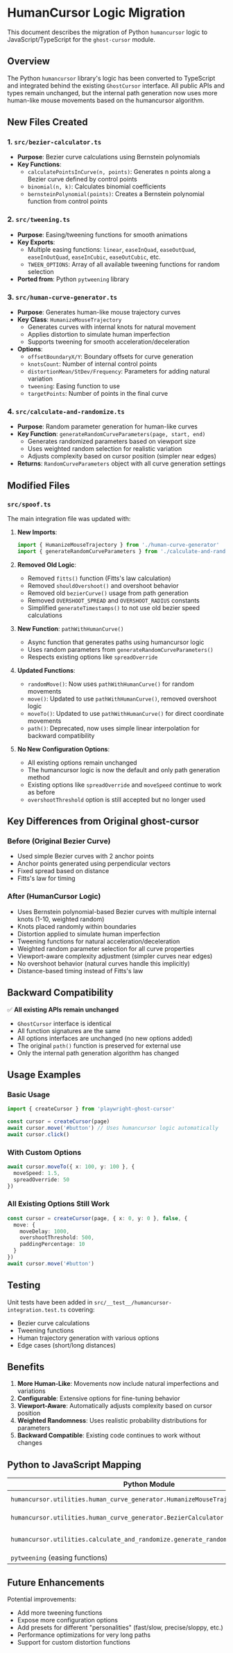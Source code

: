 # HumanCursor Logic Migration

This document describes the migration of Python `humancursor` logic to JavaScript/TypeScript for the `ghost-cursor` module.

## Overview

The Python `humancursor` library's logic has been converted to TypeScript and integrated behind the existing `GhostCursor` interface. All public APIs and types remain unchanged, but the internal path generation now uses more human-like mouse movements based on the humancursor algorithm.

## New Files Created

### 1. `src/bezier-calculator.ts`
- **Purpose**: Bezier curve calculations using Bernstein polynomials
- **Key Functions**:
  - `calculatePointsInCurve(n, points)`: Generates n points along a Bezier curve defined by control points
  - `binomial(n, k)`: Calculates binomial coefficients
  - `bernsteinPolynomial(points)`: Creates a Bernstein polynomial function from control points

### 2. `src/tweening.ts`
- **Purpose**: Easing/tweening functions for smooth animations
- **Key Exports**:
  - Multiple easing functions: `linear`, `easeInQuad`, `easeOutQuad`, `easeInOutQuad`, `easeInCubic`, `easeOutCubic`, etc.
  - `TWEEN_OPTIONS`: Array of all available tweening functions for random selection
- **Ported from**: Python `pytweening` library

### 3. `src/human-curve-generator.ts`
- **Purpose**: Generates human-like mouse trajectory curves
- **Key Class**: `HumanizeMouseTrajectory`
  - Generates curves with internal knots for natural movement
  - Applies distortion to simulate human imperfection
  - Supports tweening for smooth acceleration/deceleration
- **Options**:
  - `offsetBoundaryX/Y`: Boundary offsets for curve generation
  - `knotsCount`: Number of internal control points
  - `distortionMean/StDev/Frequency`: Parameters for adding natural variation
  - `tweening`: Easing function to use
  - `targetPoints`: Number of points in the final curve

### 4. `src/calculate-and-randomize.ts`
- **Purpose**: Random parameter generation for human-like curves
- **Key Function**: `generateRandomCurveParameters(page, start, end)`
  - Generates randomized parameters based on viewport size
  - Uses weighted random selection for realistic variation
  - Adjusts complexity based on cursor position (simpler near edges)
- **Returns**: `RandomCurveParameters` object with all curve generation settings

## Modified Files

### `src/spoof.ts`
The main integration file was updated with:

1. **New Imports**:
   ```typescript
   import { HumanizeMouseTrajectory } from './human-curve-generator'
   import { generateRandomCurveParameters } from './calculate-and-randomize'
   ```

2. **Removed Old Logic**:
   - Removed `fitts()` function (Fitts's law calculation)
   - Removed `shouldOvershoot()` and overshoot behavior
   - Removed old `bezierCurve()` usage from path generation
   - Removed `OVERSHOOT_SPREAD` and `OVERSHOOT_RADIUS` constants
   - Simplified `generateTimestamps()` to not use old bezier speed calculations

3. **New Function**: `pathWithHumanCurve()`
   - Async function that generates paths using humancursor logic
   - Uses random parameters from `generateRandomCurveParameters()`
   - Respects existing options like `spreadOverride`

4. **Updated Functions**:
   - `randomMove()`: Now uses `pathWithHumanCurve()` for random movements
   - `move()`: Updated to use `pathWithHumanCurve()`, removed overshoot logic
   - `moveTo()`: Updated to use `pathWithHumanCurve()` for direct coordinate movements
   - `path()`: Deprecated, now uses simple linear interpolation for backward compatibility

5. **No New Configuration Options**:
   - All existing options remain unchanged
   - The humancursor logic is now the default and only path generation method
   - Existing options like `spreadOverride` and `moveSpeed` continue to work as before
   - `overshootThreshold` option is still accepted but no longer used

## Key Differences from Original ghost-cursor

### Before (Original Bezier Curve)
- Used simple Bezier curves with 2 anchor points
- Anchor points generated using perpendicular vectors
- Fixed spread based on distance
- Fitts's law for timing

### After (HumanCursor Logic)
- Uses Bernstein polynomial-based Bezier curves with multiple internal knots (1-10, weighted random)
- Knots placed randomly within boundaries
- Distortion applied to simulate human imperfection
- Tweening functions for natural acceleration/deceleration
- Weighted random parameter selection for all curve properties
- Viewport-aware complexity adjustment (simpler curves near edges)
- No overshoot behavior (natural curves handle this implicitly)
- Distance-based timing instead of Fitts's law

## Backward Compatibility

✅ **All existing APIs remain unchanged**
- `GhostCursor` interface is identical
- All function signatures are the same
- All options interfaces are unchanged (no new options added)
- The original `path()` function is preserved for external use
- Only the internal path generation algorithm has changed

## Usage Examples

### Basic Usage
```typescript
import { createCursor } from 'playwright-ghost-cursor'

const cursor = createCursor(page)
await cursor.move('#button') // Uses humancursor logic automatically
await cursor.click()
```

### With Custom Options
```typescript
await cursor.moveTo({ x: 100, y: 100 }, {
  moveSpeed: 1.5,
  spreadOverride: 50
})
```

### All Existing Options Still Work
```typescript
const cursor = createCursor(page, { x: 0, y: 0 }, false, {
  move: { 
    moveDelay: 1000,
    overshootThreshold: 500,
    paddingPercentage: 10
  }
})
await cursor.move('#button')
```

## Testing

Unit tests have been added in `src/__test__/humancursor-integration.test.ts` covering:
- Bezier curve calculations
- Tweening functions
- Human trajectory generation with various options
- Edge cases (short/long distances)

## Benefits

1. **More Human-Like**: Movements now include natural imperfections and variations
2. **Configurable**: Extensive options for fine-tuning behavior
3. **Viewport-Aware**: Automatically adjusts complexity based on cursor position
4. **Weighted Randomness**: Uses realistic probability distributions for parameters
5. **Backward Compatible**: Existing code continues to work without changes

## Python to JavaScript Mapping

| Python Module | JavaScript Module |
|--------------|-------------------|
| `humancursor.utilities.human_curve_generator.HumanizeMouseTrajectory` | `src/human-curve-generator.ts` → `HumanizeMouseTrajectory` |
| `humancursor.utilities.human_curve_generator.BezierCalculator` | `src/bezier-calculator.ts` → `calculatePointsInCurve()` |
| `humancursor.utilities.calculate_and_randomize.generate_random_curve_parameters` | `src/calculate-and-randomize.ts` → `generateRandomCurveParameters()` |
| `pytweening` (easing functions) | `src/tweening.ts` |

## Future Enhancements

Potential improvements:
- Add more tweening functions
- Expose more configuration options
- Add presets for different "personalities" (fast/slow, precise/sloppy, etc.)
- Performance optimizations for very long paths
- Support for custom distortion functions
